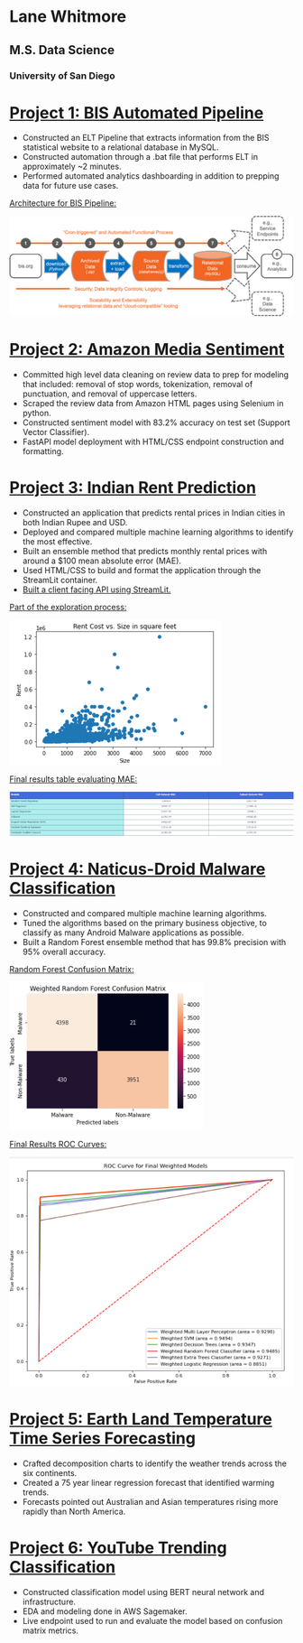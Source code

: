 # Lane Whitmore
## M.S. Data Science
### University of San Diego

# [Project 1: BIS Automated Pipeline](https://github.com/lanewhitmore/BIS_Data_Pipeline)
- Constructed an ELT Pipeline that extracts information from the BIS statistical website to a relational database in MySQL.
- Constructed automation through a .bat file that performs ELT in approximately ~2 minutes.
- Performed automated analytics dashboarding in addition to prepping data for future use cases.

[Architecture for BIS Pipeline:](https://github.com/lanewhitmore/lanewhitmore.github.io/blob/main/images/bis_pipe_flow.png)

![](images/bis_pipe_flow.png)

# [Project 2: Amazon Media Sentiment](https://github.com/lanewhitmore/ads-509-final)
- Committed high level data cleaning on review data to prep for modeling that included: removal of stop words, tokenization, removal of punctuation, and removal of uppercase letters.
- Scraped the review data from Amazon HTML pages using Selenium in python.
- Constructed sentiment model with 83.2% accuracy on test set (Support Vector Classifier).
- FastAPI model deployment with HTML/CSS endpoint construction and formatting. 


# [Project 3: Indian Rent Prediction](https://github.com/lanewhitmore/Rent_Prediction)
- Constructed an application that predicts rental prices in Indian cities in both Indian Rupee and USD.
- Deployed and compared multiple machine learning algorithms to identify the most effective. 
- Built an ensemble method that predicts monthly rental prices with around a $100 mean absolute error (MAE).
- Used HTML/CSS to build and format the application through the StreamLit container.
- [Built a client facing API using StreamLit.](https://lanewhitmore-rent-prediction-rent-app-eda---whitmore-vd5d0e.streamlit.app/)

[Part of the exploration process:](https://github.com/lanewhitmore/lanewhitmore.github.io/blob/main/images/exploration.png)

![](images/exploration.png)

[Final results table evaluating MAE:](https://github.com/lanewhitmore/lanewhitmore.github.io/blob/main/images/rentresults.png)

![](images/rentresults.png)

# [Project 4: Naticus-Droid Malware Classification](https://github.com/lanewhitmore/NATICUSdroid-Malware-Machine-Learning-Classification)
- Constructed and compared multiple machine learning algorithms. 
- Tuned the algorithms based on the primary business objective, to classify as many Android Malware applications as possible.
- Built a Random Forest ensemble method that has 99.8% precision with 95% overall accuracy. 

[Random Forest Confusion Matrix:](https://github.com/lanewhitmore/lanewhitmore.github.io/blob/main/images/randomforestcm.png)

![](images/randomforestcm.png)

[Final Results ROC Curves:](https://github.com/lanewhitmore/lanewhitmore.github.io/blob/main/images/naticusroc.png)

![](images/naticusroc.png)

# [Project 5: Earth Land Temperature Time Series Forecasting](https://github.com/stephenkuc/ADS506_FinalProj)
- Crafted decomposition charts to identify the weather trends across the six continents. 
- Created a 75 year linear regression forecast that identified warming trends. 
- Forecasts pointed out Australian and Asian temperatures rising more rapidly than North America.

# [Project 6: YouTube Trending Classification](https://github.com/lanewhitmore/youtube-trending-predictions)
- Constructed classification model using BERT neural network and infrastructure.
- EDA and modeling done in AWS Sagemaker.
- Live endpoint used to run and evaluate the model based on confusion matrix metrics.
